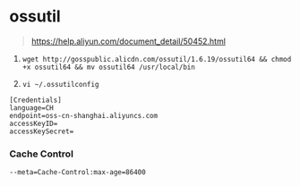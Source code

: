 # ossutil

> https://help.aliyun.com/document_detail/50452.html

1. `wget http://gosspublic.alicdn.com/ossutil/1.6.19/ossutil64 && chmod +x ossutil64 && mv ossutil64 /usr/local/bin`

2. `vi ~/.ossutilconfig`

```vim
[Credentials]
language=CH
endpoint=oss-cn-shanghai.aliyuncs.com
accessKeyID=
accessKeySecret=
```

### Cache Control

`--meta=Cache-Control:max-age=86400`
